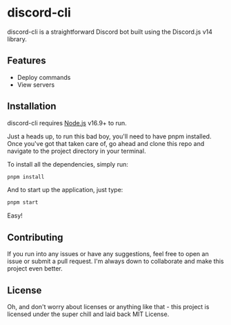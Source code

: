 # discord-cli

discord-cli is a straightforward Discord bot built using the Discord.js v14 library.

## Features

- Deploy commands
- View servers

## Installation

discord-cli requires [Node.js](https://nodejs.org/) v16.9+ to run.

Just a heads up, to run this bad boy, you'll need to have pnpm installed. Once you've got that taken care of, go ahead and clone this repo and navigate to the project directory in your terminal.

To install all the dependencies, simply run:

```sh
pnpm install
```

And to start up the application, just type:

```sh
pnpm start
```
Easy! 
## Contributing
If you run into any issues or have any suggestions, feel free to open an issue or submit a pull request. I'm always down to collaborate and make this project even better.

## License
Oh, and don't worry about licenses or anything like that - this project is licensed under the super chill and laid back MIT License.
